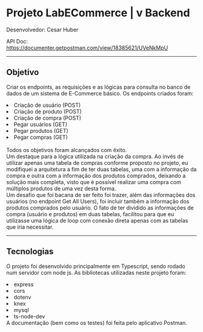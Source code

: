 # Projeto LabECommerce | v Backend
Desenvolvedor: Cesar Huber

API Doc: <br> https://documenter.getpostman.com/view/18385621/UVeNkMpU

<hr>

## Objetivo
Criar os endpoints, as requisições e as lógicas para consulta no banco de dados de um sistema de E-Commerce básico.
Os endpoints criados foram:
<li> Criação de usuário (POST)
<li> Criação de produto (POST)
<li> Criação de compra (POST)
<li> Pegar usuários (GET)
<li> Pegar produtos (GET)
<li> Pegar compras (GET)
<br><br>
Todos os objetivos foram alcançados com êxito.
<br> Um destaque para a lógica utilizada na criação da compra. Ao invés de utilizar apenas uma tabela de compras conforme proposto no projeto, eu modifiquei a arquitetura a fim de ter duas tabelas, uma com a informação da compra e outra com a informação dos produtos comprados, deixando a solução mais completa, visto que é possível realizar uma compra com múltiplos produtos de uma vez desta forma.
<br> Um desafio que foi bacana de ser feito foi trazer, além das informações dos usuários (no endpoint Get All Users), foi incluir também a informação dos produtos comprados pelo usuário. O fato de ter dividido as informações de compra (usuário e produtos) em duas tabelas, facilitou para que eu utilizasse uma lógica de loop com conexão direta apenas com as tabelas que iria necessitar.

<hr>

## Tecnologias

O projeto foi desenvolvido principalmente em Typescript, sendo rodado num servidor com node js. As bibliotecas utilizadas neste projeto foram: 
<li> express
<li> cors
<li> dotenv
<li> knex
<li> mysql
<li> ts-node-dev

<br>
A documentação (bem como os testes) foi feita pelo aplicativo Postman.

